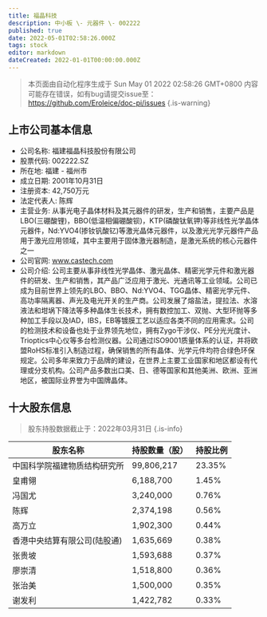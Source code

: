 ```yaml
---
title: 福晶科技
description: 中小板 \- 元器件 \- 002222
published: true
date: 2022-05-01T02:58:26.000Z
tags: stock
editor: markdown
dateCreated: 2022-01-01T00:00:00.000Z
---
```


> 本页面由自动化程序生成于 Sun May 01 2022 02:58:26 GMT+0800
> 内容可能存在错误，如有bug请提交issue至：https://github.com/Eroleice/doc-pi/issues
{.is-warning}

## 上市公司基本信息
- 公司名称: 福建福晶科技股份有限公司
- 股票代码: 002222.SZ
- 所在地: 福建 - 福州市
- 成立日期: 2001年10月31日
- 注册资本: 42,750万元
- 法定代表人: 陈辉
- 主营业务: 从事光电子晶体材料及其元器件的研发，生产和销售，主要产品是LBO(三硼酸锂)，BBO(低温相偏硼酸钡)，KTP(磷酸钛氧钾)等非线性光学晶体元器件，Nd:YVO4(掺钕钒酸钇)等激光晶体元器件，以及激光光学元器件产品用于激光应用领域，其中主要用于固体激光器制造，是激光系统的核心元器件之一
- 公司官网: www.castech.com
- 公司介绍: 公司主要从事非线性光学晶体、激光晶体、精密光学元件和激光器件的研发、生产和销售，其产品广泛应用于激光、光通讯等工业领域。公司已成为目前世界上领先的LBO、BBO、Nd:YVO4、TGG晶体、精密光学元件、高功率隔离器、声光及电光开关的生产商。公司发展了熔盐法，提拉法、水溶液法和坩埚下降法等多种晶体生长技术，拥有数控加工、双抛、大型环抛等多种加工手段以及IAD，IBS，EB等镀膜工艺以适应各类不同的应用需求。公司的检测技术和设备也处于业界领先地位，拥有Zygo干涉仪、PE分光光度计、Trioptics中心仪等多台检测仪器。公司通过ISO9001质量体系的认证，并将欧盟RoHS标准引入制造过程，确保销售的所有晶体、光学元件均符合绿色环保规定。公司多年来致力于品牌的建设，在世界上主要工业国家和地区都设有代理或分支机构。公司产品多数出口美、日、德等国家和其他美洲、欧洲、亚洲地区，被国际业界誉为中国牌晶体。


## 十大股东信息
> 股东持股数据截止于：2022年03月31日
{.is-info}

| 股东名称 | 持股数量（股） | 持股比例 |
| --- | --- | --- |
| 中国科学院福建物质结构研究所 | 99,806,217 | 23.35% |
| 皇甫翎 | 6,188,700 | 1.45% |
| 冯国尤 | 3,240,000 | 0.76% |
| 陈辉 | 2,374,198 | 0.56% |
| 高万立 | 1,902,300 | 0.44% |
| 香港中央结算有限公司(陆股通) | 1,635,669 | 0.38% |
| 张贵坡 | 1,593,688 | 0.37% |
| 廖崇清 | 1,518,800 | 0.36% |
| 张治美 | 1,500,000 | 0.35% |
| 谢发利 | 1,422,782 | 0.33% |




